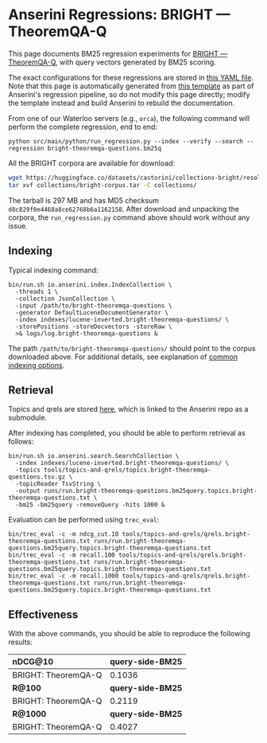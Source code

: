 # Anserini Regressions: BRIGHT &mdash; TheoremQA-Q

This page documents BM25 regression experiments for [BRIGHT &mdash; TheoremQA-Q](https://brightbenchmark.github.io/), with query vectors generated by BM25 scoring.

The exact configurations for these regressions are stored in [this YAML file](../../src/main/resources/regression/bright-theoremqa-questions.bm25q.yaml).
Note that this page is automatically generated from [this template](../../src/main/resources/docgen/templates/bright-theoremqa-questions.bm25q.template) as part of Anserini's regression pipeline, so do not modify this page directly; modify the template instead and build Anserini to rebuild the documentation.

From one of our Waterloo servers (e.g., `orca`), the following command will perform the complete regression, end to end:

```
python src/main/python/run_regression.py --index --verify --search --regression bright-theoremqa-questions.bm25q
```

All the BRIGHT corpora are available for download:

```bash
wget https://huggingface.co/datasets/castorini/collections-bright/resolve/main/bright-corpus.tar -P collections/
tar xvf collections/bright-corpus.tar -C collections/
```

The tarball is 297 MB and has MD5 checksum `d8c829f0e4468a8ce62768b6a1162158`.
After download and unpacking the corpora, the `run_regression.py` command above should work without any issue.

## Indexing

Typical indexing command:

```
bin/run.sh io.anserini.index.IndexCollection \
  -threads 1 \
  -collection JsonCollection \
  -input /path/to/bright-theoremqa-questions \
  -generator DefaultLuceneDocumentGenerator \
  -index indexes/lucene-inverted.bright-theoremqa-questions/ \
  -storePositions -storeDocvectors -storeRaw \
  >& logs/log.bright-theoremqa-questions &
```

The path `/path/to/bright-theoremqa-questions/` should point to the corpus downloaded above.
For additional details, see explanation of [common indexing options](../../docs/common-indexing-options.md).

## Retrieval

Topics and qrels are stored [here](https://github.com/castorini/anserini-tools/tree/master/topics-and-qrels), which is linked to the Anserini repo as a submodule.

After indexing has completed, you should be able to perform retrieval as follows:

```
bin/run.sh io.anserini.search.SearchCollection \
  -index indexes/lucene-inverted.bright-theoremqa-questions/ \
  -topics tools/topics-and-qrels/topics.bright-theoremqa-questions.tsv.gz \
  -topicReader TsvString \
  -output runs/run.bright-theoremqa-questions.bm25query.topics.bright-theoremqa-questions.txt \
  -bm25 -bm25query -removeQuery -hits 1000 &
```

Evaluation can be performed using `trec_eval`:

```
bin/trec_eval -c -m ndcg_cut.10 tools/topics-and-qrels/qrels.bright-theoremqa-questions.txt runs/run.bright-theoremqa-questions.bm25query.topics.bright-theoremqa-questions.txt
bin/trec_eval -c -m recall.100 tools/topics-and-qrels/qrels.bright-theoremqa-questions.txt runs/run.bright-theoremqa-questions.bm25query.topics.bright-theoremqa-questions.txt
bin/trec_eval -c -m recall.1000 tools/topics-and-qrels/qrels.bright-theoremqa-questions.txt runs/run.bright-theoremqa-questions.bm25query.topics.bright-theoremqa-questions.txt
```

## Effectiveness

With the above commands, you should be able to reproduce the following results:

| **nDCG@10**                                                                                                  | **query-side-BM25**|
|:-------------------------------------------------------------------------------------------------------------|-----------|
| BRIGHT: TheoremQA-Q                                                                                          | 0.1036    |
| **R@100**                                                                                                    | **query-side-BM25**|
| BRIGHT: TheoremQA-Q                                                                                          | 0.2119    |
| **R@1000**                                                                                                   | **query-side-BM25**|
| BRIGHT: TheoremQA-Q                                                                                          | 0.4027    |
